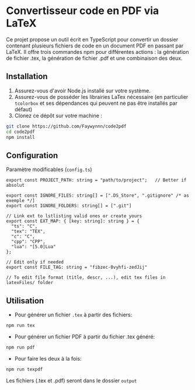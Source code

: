 # Convertisseur code en PDF via LaTeX

Ce projet propose un outil écrit en TypeScript pour convertir un dossier contenant
plusieurs fichiers de code en un document PDF en passant par LaTeX. Il offre trois
commandes npm pour différentes actions : la génération de fichier .tex, la génération de
fichier .pdf et une combinaison des deux.

## Installation

1. Assurez-vous d'avoir Node.js installé sur votre système.
2. Assurez-vous de posséder les librairies LaTex nécessaire (en
particulier `tcolorbox` et ses dépendances qui peuvent ne pas être installés par défaut)
3. Clonez ce dépôt sur votre machine :
```bash
git clone https://github.com/Faywynnn/code2pdf
cd code2pdf
npm install
```

## Configuration

Paramètre modificables (`config.ts`)
```TS
export const PROJECT_PATH: string = "path/to/project";   // Better if absolut

export const IGNORE_FILES: string[] = [".DS_Store", ".gitignore" /* as exemple */]
export const IGNORE_FOLDERS: string[] = [".git"]

// Link ext to lstlisting valid ones or create yours 
export const EXT_MAP: { [key: string]: string } = {
  "ts": "C",
  "tex": "TEX",
  "c": "C",
  "cpp": "CPP",
  "lua": "[5.0]Lua"
};

// Edit only if needed
export const FILE_TAG: string = "fibzec-0vyhfi-zedJij"

// To edit file format (title, descr, ...), edit tex files in latexFiles/ folder
```

## Utilisation

- Pour générer un fichier `.tex` à partir des fichiers:
```bash
npm run tex
```
- Pour générer un fichier PDF à partir du fichier .tex généré:
```bash
npm run pdf
```
- Pour faire les deux à la fois:
```bash
npm run texpdf
```

Les fichiers (.tex et .pdf) seront dans le dossier `output`

